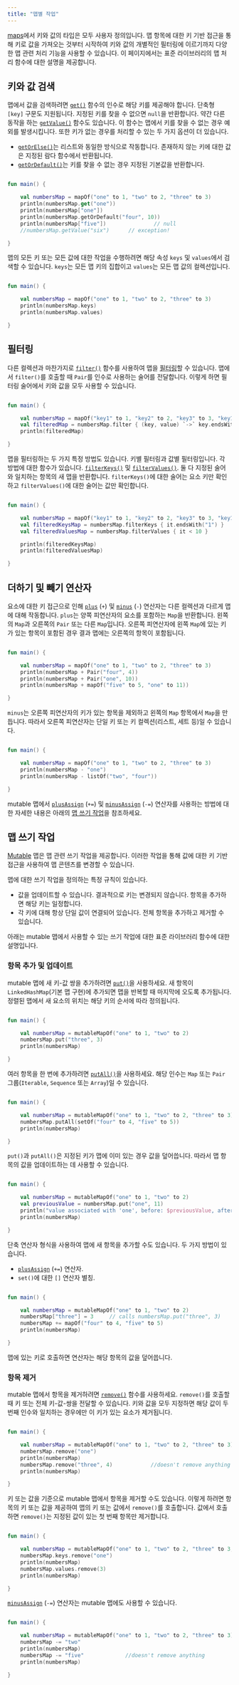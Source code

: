 ```yaml
---
title: "맵별 작업"
---
```

[maps](collections-overview#map)에서 키와 값의 타입은 모두 사용자 정의입니다.
맵 항목에 대한 키 기반 접근을 통해 키로 값을 가져오는 것부터 시작하여 키와 값의 개별적인 필터링에 이르기까지 다양한 맵 관련 처리 기능을 사용할 수 있습니다.
이 페이지에서는 표준 라이브러리의 맵 처리 함수에 대한 설명을 제공합니다.

## 키와 값 검색

맵에서 값을 검색하려면 [`get()`](https://kotlinlang.org/api/latest/jvm/stdlib/kotlin.collections/-map/get.html) 함수의 인수로 해당 키를 제공해야 합니다.
단축형 `[key]` 구문도 지원됩니다. 지정된 키를 찾을 수 없으면 `null`을 반환합니다.
약간 다른 동작을 하는 [`getValue()`](https://kotlinlang.org/api/latest/jvm/stdlib/kotlin.collections/get-value.html) 함수도 있습니다.
이 함수는 맵에서 키를 찾을 수 없는 경우 예외를 발생시킵니다.
또한 키가 없는 경우를 처리할 수 있는 두 가지 옵션이 더 있습니다.

* [`getOrElse()`](https://kotlinlang.org/api/latest/jvm/stdlib/kotlin.collections/get-or-else.html)는 리스트와 동일한 방식으로 작동합니다. 존재하지 않는 키에 대한 값은 지정된 람다 함수에서 반환됩니다.
* [`getOrDefault()`](https://kotlinlang.org/api/latest/jvm/stdlib/kotlin.collections/get-or-default.html)는 키를 찾을 수 없는 경우 지정된 기본값을 반환합니다.

```kotlin

fun main() {

    val numbersMap = mapOf("one" to 1, "two" to 2, "three" to 3)
    println(numbersMap.get("one"))
    println(numbersMap["one"])
    println(numbersMap.getOrDefault("four", 10))
    println(numbersMap["five"])               // null
    //numbersMap.getValue("six")      // exception!

}
```

맵의 모든 키 또는 모든 값에 대한 작업을 수행하려면 해당 속성 `keys` 및 `values`에서 검색할 수 있습니다.
`keys`는 모든 맵 키의 집합이고 `values`는 모든 맵 값의 컬렉션입니다.

```kotlin

fun main() {

    val numbersMap = mapOf("one" to 1, "two" to 2, "three" to 3)
    println(numbersMap.keys)
    println(numbersMap.values)

}
```

## 필터링

다른 컬렉션과 마찬가지로 [`filter()`](https://kotlinlang.org/api/latest/jvm/stdlib/kotlin.collections/filter.html) 함수를 사용하여 맵을 [필터링](collection-filtering)할 수 있습니다.
맵에서 `filter()`를 호출할 때 `Pair`를 인수로 사용하는 술어를 전달합니다.
이렇게 하면 필터링 술어에서 키와 값을 모두 사용할 수 있습니다.

```kotlin

fun main() {

    val numbersMap = mapOf("key1" to 1, "key2" to 2, "key3" to 3, "key11" to 11)
    val filteredMap = numbersMap.filter { (key, value) `->` key.endsWith("1") && value > 10}
    println(filteredMap)

}
```

맵을 필터링하는 두 가지 특정 방법도 있습니다. 키별 필터링과 값별 필터링입니다.
각 방법에 대한 함수가 있습니다. [`filterKeys()`](https://kotlinlang.org/api/latest/jvm/stdlib/kotlin.collections/filter-keys.html) 및 [`filterValues()`](https://kotlinlang.org/api/latest/jvm/stdlib/kotlin.collections/filter-values.html).
둘 다 지정된 술어와 일치하는 항목의 새 맵을 반환합니다.
`filterKeys()`에 대한 술어는 요소 키만 확인하고 `filterValues()`에 대한 술어는 값만 확인합니다.

```kotlin

fun main() {

    val numbersMap = mapOf("key1" to 1, "key2" to 2, "key3" to 3, "key11" to 11)
    val filteredKeysMap = numbersMap.filterKeys { it.endsWith("1") }
    val filteredValuesMap = numbersMap.filterValues { it < 10 }

    println(filteredKeysMap)
    println(filteredValuesMap)

}
```

## 더하기 및 빼기 연산자

요소에 대한 키 접근으로 인해 [`plus`](https://kotlinlang.org/api/latest/jvm/stdlib/kotlin.collections/plus.html) (`+`) 및 [`minus`](https://kotlinlang.org/api/latest/jvm/stdlib/kotlin.collections/minus.html)
(`-`) 연산자는 다른 컬렉션과 다르게 맵에 대해 작동합니다.
`plus`는 양쪽 피연산자의 요소를 포함하는 `Map`을 반환합니다. 왼쪽의 `Map`과 오른쪽의 `Pair` 또는 다른 `Map`입니다.
오른쪽 피연산자에 왼쪽 `Map`에 있는 키가 있는 항목이 포함된 경우 결과 맵에는 오른쪽의 항목이 포함됩니다.

```kotlin

fun main() {

    val numbersMap = mapOf("one" to 1, "two" to 2, "three" to 3)
    println(numbersMap + Pair("four", 4))
    println(numbersMap + Pair("one", 10))
    println(numbersMap + mapOf("five" to 5, "one" to 11))

}
```

`minus`는 오른쪽 피연산자의 키가 있는 항목을 제외하고 왼쪽의 `Map` 항목에서 `Map`을 만듭니다.
따라서 오른쪽 피연산자는 단일 키 또는 키 컬렉션(리스트, 세트 등)일 수 있습니다.

```kotlin

fun main() {

    val numbersMap = mapOf("one" to 1, "two" to 2, "three" to 3)
    println(numbersMap - "one")
    println(numbersMap - listOf("two", "four"))

}
```

mutable 맵에서 [`plusAssign`](https://kotlinlang.org/api/latest/jvm/stdlib/kotlin.collections/plus-assign.html) (`+=`) 및 [`minusAssign`](https://kotlinlang.org/api/latest/jvm/stdlib/kotlin.collections/minus-assign.html)
(`-=`) 연산자를 사용하는 방법에 대한 자세한 내용은 아래의 [맵 쓰기 작업](#map-write-operations)을 참조하세요.

## 맵 쓰기 작업

[Mutable](collections-overview#collection-types) 맵은 맵 관련 쓰기 작업을 제공합니다.
이러한 작업을 통해 값에 대한 키 기반 접근을 사용하여 맵 콘텐츠를 변경할 수 있습니다.

맵에 대한 쓰기 작업을 정의하는 특정 규칙이 있습니다.

* 값을 업데이트할 수 있습니다. 결과적으로 키는 변경되지 않습니다. 항목을 추가하면 해당 키는 일정합니다.
* 각 키에 대해 항상 단일 값이 연결되어 있습니다. 전체 항목을 추가하고 제거할 수 있습니다.

아래는 mutable 맵에서 사용할 수 있는 쓰기 작업에 대한 표준 라이브러리 함수에 대한 설명입니다.

### 항목 추가 및 업데이트

mutable 맵에 새 키-값 쌍을 추가하려면 [`put()`](https://kotlinlang.org/api/latest/jvm/stdlib/kotlin.collections/-mutable-map/put.html)을 사용하세요.
새 항목이 `LinkedHashMap`(기본 맵 구현)에 추가되면 맵을 반복할 때 마지막에 오도록 추가됩니다. 정렬된 맵에서 새 요소의 위치는 해당 키의 순서에 따라 정의됩니다.

```kotlin

fun main() {

    val numbersMap = mutableMapOf("one" to 1, "two" to 2)
    numbersMap.put("three", 3)
    println(numbersMap)

}
```

여러 항목을 한 번에 추가하려면 [`putAll()`](https://kotlinlang.org/api/latest/jvm/stdlib/kotlin.collections/put-all.html)을 사용하세요.
해당 인수는 `Map` 또는 `Pair` 그룹(`Iterable`, `Sequence` 또는 `Array`)일 수 있습니다.

```kotlin

fun main() {

    val numbersMap = mutableMapOf("one" to 1, "two" to 2, "three" to 3)
    numbersMap.putAll(setOf("four" to 4, "five" to 5))
    println(numbersMap)

}
```

`put()`과 `putAll()`은 지정된 키가 맵에 이미 있는 경우 값을 덮어씁니다. 따라서 맵 항목의 값을 업데이트하는 데 사용할 수 있습니다.

```kotlin

fun main() {

    val numbersMap = mutableMapOf("one" to 1, "two" to 2)
    val previousValue = numbersMap.put("one", 11)
    println("value associated with 'one', before: $previousValue, after: ${numbersMap["one"]}")
    println(numbersMap)

}
```

단축 연산자 형식을 사용하여 맵에 새 항목을 추가할 수도 있습니다. 두 가지 방법이 있습니다.

* [`plusAssign`](https://kotlinlang.org/api/latest/jvm/stdlib/kotlin.collections/plus-assign.html) (`+=`) 연산자.
* `set()`에 대한 `[]` 연산자 별칭.

```kotlin

fun main() {

    val numbersMap = mutableMapOf("one" to 1, "two" to 2)
    numbersMap["three"] = 3     // calls numbersMap.put("three", 3)
    numbersMap += mapOf("four" to 4, "five" to 5)
    println(numbersMap)

}
```

맵에 있는 키로 호출하면 연산자는 해당 항목의 값을 덮어씁니다.

### 항목 제거

mutable 맵에서 항목을 제거하려면 [`remove()`](https://kotlinlang.org/api/latest/jvm/stdlib/kotlin.collections/-mutable-map/remove.html) 함수를 사용하세요.
`remove()`를 호출할 때 키 또는 전체 키-값-쌍을 전달할 수 있습니다.
키와 값을 모두 지정하면 해당 값이 두 번째 인수와 일치하는 경우에만 이 키가 있는 요소가 제거됩니다.

```kotlin

fun main() {

    val numbersMap = mutableMapOf("one" to 1, "two" to 2, "three" to 3)
    numbersMap.remove("one")
    println(numbersMap)
    numbersMap.remove("three", 4)            //doesn't remove anything
    println(numbersMap)

}
```

키 또는 값을 기준으로 mutable 맵에서 항목을 제거할 수도 있습니다.
이렇게 하려면 항목의 키 또는 값을 제공하여 맵의 키 또는 값에서 `remove()`를 호출합니다.
값에서 호출하면 `remove()`는 지정된 값이 있는 첫 번째 항목만 제거합니다.

```kotlin

fun main() {

    val numbersMap = mutableMapOf("one" to 1, "two" to 2, "three" to 3, "threeAgain" to 3)
    numbersMap.keys.remove("one")
    println(numbersMap)
    numbersMap.values.remove(3)
    println(numbersMap)

}
```

[`minusAssign`](https://kotlinlang.org/api/latest/jvm/stdlib/kotlin.collections/minus-assign.html) (`-=`) 연산자는
mutable 맵에도 사용할 수 있습니다.

```kotlin

fun main() {

    val numbersMap = mutableMapOf("one" to 1, "two" to 2, "three" to 3)
    numbersMap -= "two"
    println(numbersMap)
    numbersMap -= "five"             //doesn't remove anything
    println(numbersMap)

}
```